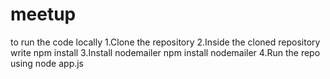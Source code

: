 # meetup
to run the code locally
1.Clone the repository
2.Inside the cloned repository write npm install
3.Install nodemailer npm install nodemailer
4.Run the repo using node app.js
